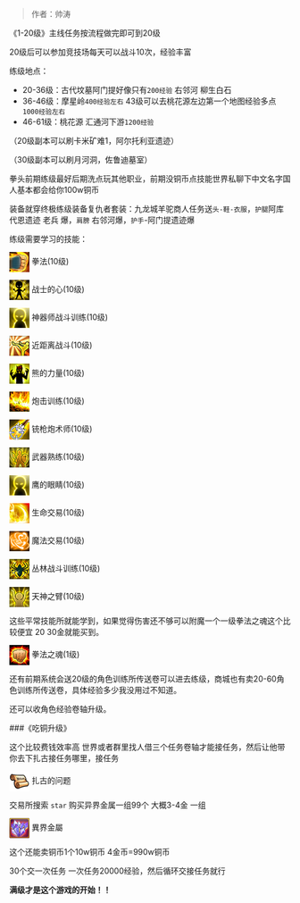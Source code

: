 > 作者：帅涛

《1-20级》主线任务按流程做完即可到20级 

20级后可以参加竞技场每天可以战斗10次，经验丰富

练级地点：

* 20-36级：古代坟墓阿门提好像只有`200经验`  右邻河 柳生白石
* 36-46级：摩星岭`400经验左右` 43级可以去桃花源左边第一个地图经验多点`1000经验左右`
* 46-61级：桃花源 汇通河下游`1200经验`

（20级副本可以刷卡米矿难1，阿尔托利亚遗迹）

（30级副本可以刷月河洞，佐鲁迪墓室）

拳头前期练级最好后期洗点玩其他职业，前期没铜币点技能世界私聊下中文名字国人基本都会给你100w铜币

装备就穿终极练级装备复仇者套装：九龙城羊驼商人任务送`头-鞋-衣服`，`护腿`阿库代恩遗迹 老兵 爆，`肩膀` 右邻河爆，`护手`-阿门提遗迹爆

练级需要学习的技能：


<a href="http://helper/skill/62696"><img src="/empire/image/skill/46_2.png" width="36" height="36" style="vertical-align: middle;" /></a> <span>拳法(10级)</span><br/>


<a href="http://helper/skill/54804"><img src="/empire/image/skill/54_2.png" width="36" height="36" style="vertical-align: middle;" /></a> <span>战士的心(10级)</span><br/>


<a href="http://helper/skill/5848"><img src="/empire/image/skill/96_2.png" width="36" height="36" style="vertical-align: middle;" /></a> <span>神器师战斗训练(10级)</span><br/>


<a href="http://helper/skill/5168"><img src="/empire/image/skill/49_2.png" width="36" height="36" style="vertical-align: middle;" /></a> <span>近距离战斗(10级)</span><br/>


<a href="http://helper/skill/42332"><img src="/empire/image/skill/74_2.png" width="36" height="36" style="vertical-align: middle;" /></a> <span>熊的力量(10级)</span><br/>


<a href="http://helper/skill/4136"><img src="/empire/image/skill/82_2.png" width="36" height="36" style="vertical-align: middle;" /></a> <span>炮击训练(10级)</span><br/>


<a href="http://helper/skill/4300"><img src="/empire/image/skill/106_2.png" width="36" height="36" style="vertical-align: middle;" /></a> <span>铳枪炮术师(10级)</span><br/>


<a href="http://helper/skill/53864"><img src="/empire/image/skill/34_2.png" width="36" height="36" style="vertical-align: middle;" /></a> <span>武器熟练(10级)</span><br/>


<a href="http://helper/skill/42480"><img src="/empire/image/skill/96_2.png" width="36" height="36" style="vertical-align: middle;" /></a> <span>鹰的眼睛(10级)</span><br/>


<a href="http://helper/skill/29604"><img src="/empire/image/skill/55_2.png" width="36" height="36" style="vertical-align: middle;" /></a> <span>生命交易(10级)</span><br/>


<a href="http://helper/skill/29440"><img src="/empire/image/skill/61_2.png" width="36" height="36" style="vertical-align: middle;" /></a> <span>魔法交易(10级)</span><br/>


<a href="http://helper/skill/20280"><img src="/empire/image/skill/70_2.png" width="36" height="36" style="vertical-align: middle;" /></a> <span>丛林战斗训练(10级)</span><br/>


<a href="http://helper/skill/19880"><img src="/empire/image/skill/20_2.png" width="36" height="36" style="vertical-align: middle;" /></a> <span>天神之臂(10级)</span><br/>

这些平常技能所就能学到，如果觉得伤害还不够可以附魔一个一级拳法之魂这个比较便宜 20 30金就能买到。


<a href="http://helper/skill/171155"><img src="/empire/image/skill/66_1.png" width="36" height="36" style="vertical-align: middle;" /></a> <span>拳法之魂(1级)</span><br/>

还有前期系统会送20级的角色训练所传送卷可以进去练级，商城也有卖20-60角色训练所传送卷，具体经验多少我没用过不知道。

还可以收角色经验卷轴升级。

###《吃铜升级》

这个比较费钱效率高 世界或者群里找人借三个任务卷轴才能接任务，然后让他带你去下扎古接任务哪里，接任务


<a href="http://helper/task/53536"><img src="/empire/image/task/task.png" width="36" height="36" style="vertical-align: middle;" /></a> <span>扎古的问题</span><br/>

交易所搜索 `star` 购买异界金属一组99个 大概3-4金  一组


<a href="http://helper/item/25180"><img src="/empire/image/item/263_4.png" width="36" height="36" style="vertical-align: middle;" /></a> <span>異界金屬</span><br/>

这个还能卖铜币1个10w铜币  4金币=990w铜币

30个交一次任务 一次任务20000经验，然后循环交接任务就行

**满级才是这个游戏的开始！！**

